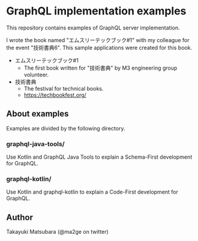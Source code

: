 # GraphQL implementation examples

This repository contains examples of GraphQL server implementation.

I wrote the book named "エムスリーテックブック#1" with my colleague for the event "技術書典6".
This sample applications were created for this book.

- エムスリーテックブック#1
  - The first book written for "技術書典" by M3 engineering group volunteer.
- 技術書典
  - The festival for technical books.
  - https://techbookfest.org/


## About examples

Examples are divided by the following directory.

### graphql-java-tools/

Use Kotlin and GraphQL Java Tools to explain a Schema-First development for GraphQL.

### graphql-kotlin/

Use Kotlin and graphql-kotlin to explain a Code-First development for GraphQL.


## Author

Takayuki Matsubara (@ma2ge on twitter)

